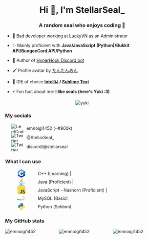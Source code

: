 <h1 align="center">Hi 👋, I'm StellarSeal_</h1>
<h3 align="center">A random seal who enjoys coding 🐧</h3>

- 🔭 Bad developer working at [LuckyVN](https://luckyvn.com) as an Administrator

- ✨ Mainly proficient with **Java/JavaScript (Python)/Bukkit API/BungeeCord API/Python**

- 🤖 Author of [HyperHook Discord bot](https://github.com/emnoigi1452/HyperHook)

- 🖌️ Profile avatar by [たんたんめん](https://www.pixiv.net/en/users/188106)

- 🚀 IDE of choice **[IntelliJ](https://www.jetbrains.com/idea/) / [Sublime Text](https://www.sublimetext.com/)**

- ⚡ Fun fact about me: **I like seals (here's Yuki :3)**

<p align="center">
  <img src="https://th.bing.com/th/id/OIP.wSnxF-V55rms147724MAbAHaHa?rs=1&pid=ImgDetMai" alt="yuki" style="width: 40%;" />
</p>

<h3 align="left">My socials</h3>
<a href="https://www.leetcode.com/emnoigi1452" target="_blank" style="display: flex; align-items: center; text-decoration: none; margin: 0 20px;">
        <img src="https://raw.githubusercontent.com/rahuldkjain/github-profile-readme-generator/master/src/images/icons/Social/leet-code.svg" alt="LeetCode" height="30" width="40" style="margin-right: 10px;" />
        <span style="text-decoration: none; margin-right: 25px; display: inline-block;">emnoigi1452 (~#900k)</span>
    </a>
    <a href="https://twitter.com/stellarseal_" target="_blank" style="display: flex; align-items: center; text-decoration: none; margin: 0 20px;">
        <img src="https://raw.githubusercontent.com/rahuldkjain/github-profile-readme-generator/master/src/images/icons/Social/twitter.svg" alt="Twitter" height="30" width="40" style="margin-right: 10px;" />
        <span style="text-decoration: none; margin-right: 25px; display: inline-block;">@StellarSeal_</span>
    </a>
    <a href="https://discordlookup.com/user/219432043354914817" target="_blank" style="display: flex; align-items: center; text-decoration: none; margin: 0 20px;">
        <img src="https://raw.githubusercontent.com/rahuldkjain/github-profile-readme-generator/master/src/images/icons/Social/discord.svg" alt="Twitter" height="30" width="40" style="margin-right: 10px;" />
        <span style="text-decoration: none; margin-right: 25px; display: inline-block;">discord/@stellarseal</span>
    </a>


<h3 align="left">What I can use</h3>
<a href="https://www.w3schools.com/cpp/" target="_blank" rel="noreferrer" style="display: flex; align-items: center; text-decoration: none; margin-right: 40px; margin-left: 40px;">
    <img src="https://raw.githubusercontent.com/devicons/devicon/master/icons/cplusplus/cplusplus-original.svg" alt="cplusplus" width="27" height="27" />
    <span style="margin-left: 40px; display: inline-block;">C++ (Learning)  |</span>
</a>
<a href="https://www.java.com" target="_blank" rel="noreferrer" style="display: flex; align-items: center; text-decoration: none; margin-right: 40px; margin-left: 40px;">
    <img src="https://raw.githubusercontent.com/devicons/devicon/master/icons/java/java-original.svg" alt="java" width="27" height="27" />
    <span style="margin-left: 40px; display: inline-block;">Java (Proficient)  |</span>
</a>
<a href="https://github.com/openjdk/nashorn" target="_blank" rel="noreferrer" style="display: flex; align-items: center; text-decoration: none; margin-right: 40px; margin-left: 40px;">
    <img src="https://raw.githubusercontent.com/devicons/devicon/master/icons/javascript/javascript-original.svg" alt="javascript" width="27" height="27" />
    <span style="margin-left: 40px; display: inline-block;">JavaScript - Nashorn (Proficient)  |</span>
</a>
<a href="https://www.mysql.com/" target="_blank" rel="noreferrer" style="display: flex; align-items: center; text-decoration: none; margin-right: 40px; margin-left: 40px;">
    <img src="https://raw.githubusercontent.com/devicons/devicon/master/icons/mysql/mysql-original-wordmark.svg" alt="mysql" width="27" height="27" />
    <span style="margin-left: 40px; display: inline-block;">MySQL (Basic)</span>
</a>
<a href="https://www.python.org" target="_blank" rel="noreferrer" style="display: flex; align-items: center; text-decoration: none; margin-left: 40px;">
    <img src="https://raw.githubusercontent.com/devicons/devicon/master/icons/python/python-original.svg" alt="python" width="27" height="27" />
    <span style="margin-left: 40px; display: inline-block;">Python (Seldom)</span>
</a>

<p></p>

<h3 align="left">My GitHub stats</h3>

<div style="display: flex; justify-content: space-between; gap: 20px;">
  <img src="https://github-readme-stats.vercel.app/api/top-langs?username=emnoigi1452&show_icons=true&locale=en&layout=compact&theme=tokyonight" alt="emnoigi1452" style="width: 30%;" />

  <img src="https://github-readme-stats.vercel.app/api?username=emnoigi1452&show_icons=true&locale=en&theme=tokyonight" alt="emnoigi1452" style="width: 30%;" />

  <img src="https://github-readme-streak-stats.herokuapp.com/?user=emnoigi1452&theme=tokyonight&hide_border=false" alt="emnoigi1452" style="width: 30%;" />
</div>
